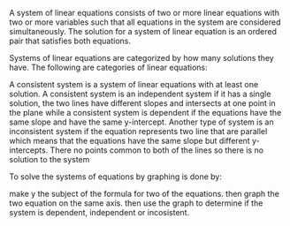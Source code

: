 A system of linear equations consists of two or more linear equations with two or more variables such that all equations in the system are considered simultaneously. 
The solution for a system of linear equation is an ordered pair that satisfies both equations.

Systems of linear equations are categorized by how many solutions they have. The following are categories of linear equations:

A consistent system is a system of linear equations with at least one solution.
A consistent system is an independent system if it has a single solution, the two lines have different slopes and intersects at one point in the plane while a consistent system is dependent if the equations have the same slope and have the same y-intercept.
Another type of system is an inconsistent system if the equation represents two line that  are parallel which means that the equations have the same slope but different y-intercepts.
There no points common to both of the lines so there is no solution to the system


To solve the systems of equations by graphing is done by:

make y the subject of the formula for two of the equations.
then graph the two equation on the same axis.
then use the graph to determine if the system is dependent, independent or incosistent.